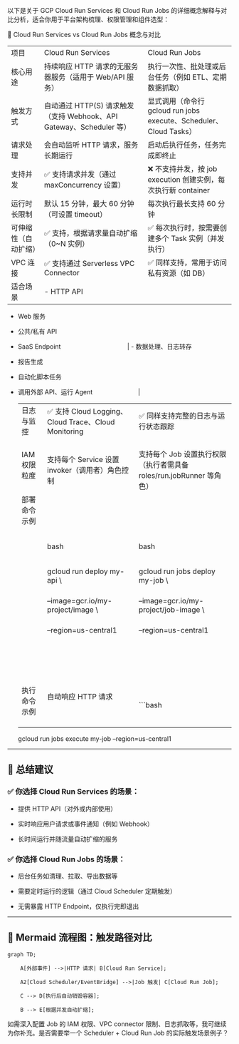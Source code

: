 以下是关于 GCP Cloud Run Services 和 Cloud Run Jobs 的详细概念解释与对比分析，适合你用于平台架构梳理、权限管理和组件选型：

📌 Cloud Run Services vs Cloud Run Jobs 概念与对比

|                      |                                                                      |                                                                    |
| -------------------- | -------------------------------------------------------------------- | ------------------------------------------------------------------ |
| 项目                 | Cloud Run Services                                                   | Cloud Run Jobs                                                     |
| 核心用途             | 持续响应 HTTP 请求的无服务器服务（适用于 Web/API 服务）              | 执行一次性、批处理或后台任务（例如 ETL、定期数据抓取）             |
| 触发方式             | 自动通过 HTTP(S) 请求触发（支持 Webhook、API Gateway、Scheduler 等） | 显式调用（命令行 gcloud run jobs execute、Scheduler、Cloud Tasks） |
| 请求处理             | 会自动监听 HTTP 请求，服务长期运行                                   | 启动后执行任务，任务完成即终止                                     |
| 支持并发             | ✅ 支持请求并发（通过 maxConcurrency 设置）                          | ❌ 不支持并发，按 job execution 创建实例，每次执行新 container     |
| 运行时长限制         | 默认 15 分钟，最大 60 分钟（可设置 timeout）                         | 每次执行最长支持 60 分钟                                           |
| 可伸缩性（自动扩缩） | ✅ 支持，根据请求量自动扩缩（0~N 实例）                              | ✅ 每次执行时，按需要创建多个 Task 实例（并发执行）                |
| VPC 连接             | ✅ 支持通过 Serverless VPC Connector                                 | ✅ 同样支持，常用于访问私有资源（如 DB）                           |
| 适合场景             | - HTTP API                                                           |                                                                    |

- Web 服务
- 公共/私有 API
- SaaS Endpoint                                      | - 数据处理、日志转存
- 报告生成
- 自动化脚本任务
- 调用外部 API、运行 Agent                          |



     |        |      |        |
     | ----- | ----- | ----- |
     | 日志与监控         | ✅ 支持 Cloud Logging、Cloud Trace、Cloud Monitoring                                | ✅ 同样支持完整的日志与运行状态跟踪                                             |  
     | IAM 权限粒度       | 支持每个 Service 设置 invoker（调用者）角色控制                                   | 支持每个 Job 设置执行权限（执行者需具备 roles/run.jobRunner 等角色）        |  
     | 部署命令示例       |                                                                                     |                                                                                 |  
     |                       | bash                                                                             | bash                                                                         |  
     |                       | gcloud run deploy my-api \                                                          | gcloud run jobs deploy my-job \                                                 |  
     |                       | –image=gcr.io/my-project/image \                                                   | –image=gcr.io/my-project/job-image \                                           |  
     |                       | –region=us-central1                                                                | –region=us-central1                                                            |  
     |                       |                                                                                 |                                                                             |  
     | 执行命令示例       | 自动响应 HTTP 请求                                                                 | ```bash  
     gcloud run jobs execute my-job –region=us-central1

---

## 🧠 总结建议

### ✅ 你选择 Cloud Run **Services** 的场景：

- 提供 HTTP API（对外或内部使用）

- 实时响应用户请求或事件通知（例如 Webhook）

- 长时间运行并随流量自动扩缩的服务

### ✅ 你选择 Cloud Run **Jobs** 的场景：

- 后台任务如清理、拉取、导出数据等

- 需要定时运行的逻辑（通过 Cloud Scheduler 定期触发）

- 无需暴露 HTTP Endpoint，仅执行完即退出

---

## 🔁 Mermaid 流程图：触发路径对比

```mermaid
graph TD;

    A[外部事件] -->|HTTP 请求| B[Cloud Run Service];

    A2[Cloud Scheduler/EventBridge] -->|Job 触发| C[Cloud Run Job];

    C --> D[执行后自动销毁容器];

    B --> E[根据并发自动扩缩];
```

如需深入配置 Job 的 IAM 权限、VPC connector 限制、日志抓取等，我可继续为你补充。是否需要举一个 Scheduler + Cloud Run Job 的实际触发场景例子？
